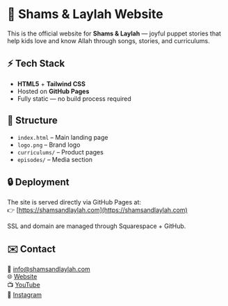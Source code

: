# 🌙 Shams & Laylah Website

This is the official website for **Shams & Laylah** — joyful puppet stories that help kids love and know Allah through songs, stories, and curriculums.

## ⚡ Tech Stack
- **HTML5** + **Tailwind CSS**  
- Hosted on **GitHub Pages**  
- Fully static — no build process required  

## 📂 Structure
- `index.html` – Main landing page  
- `logo.png` – Brand logo  
- `curriculums/` – Product pages  
- `episodes/` – Media section  

## 🔒 Deployment
The site is served directly via GitHub Pages at:  
👉 [https://shamsandlaylah.com](https://shamsandlaylah.com)

SSL and domain are managed through Squarespace + GitHub.

## ✉️ Contact
📧 info@shamsandlaylah.com  
🌐 [Website](https://shamsandlaylah.com)  
📺 [YouTube](https://www.youtube.com/@shamsandlaylah)  
📸 [Instagram](https://www.instagram.com/shamsandlaylah)  
